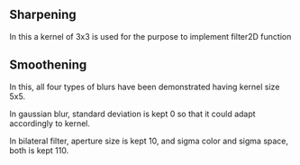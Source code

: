 ## Sharpening
In this a kernel of 3x3 is used for the purpose to implement filter2D function

## Smoothening
In this, all four types of blurs have been demonstrated having kernel size 5x5. 

In gaussian blur, standard deviation is kept 0 so that it could adapt accordingly to kernel.

In bilateral filter, aperture size is kept 10, and sigma color and sigma space, both is kept 110.
